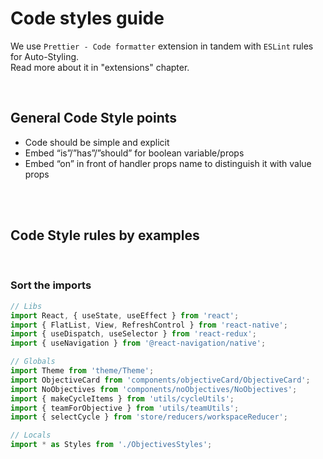# Code styles guide

We use `Prettier - Code formatter` extension in tandem with `ESLint` rules for Auto-Styling. <br/>
Read more about it in "extensions" chapter.

<br/>

## General Code Style points

* Code should be simple and explicit
* Embed “is”/”has”/”should” for boolean variable/props
* Embed “on” in front of handler props name to distinguish it with value props

<br/>
<br/>

## Code Style rules by examples
<br/>

### Sort the imports

``` js
// Libs
import React, { useState, useEffect } from 'react';
import { FlatList, View, RefreshControl } from 'react-native';
import { useDispatch, useSelector } from 'react-redux';
import { useNavigation } from '@react-navigation/native';

// Globals
import Theme from 'theme/Theme';
import ObjectiveCard from 'components/objectiveCard/ObjectiveCard';
import NoObjectives from 'components/noObjectives/NoObjectives';
import { makeCycleItems } from 'utils/cycleUtils';
import { teamForObjective } from 'utils/teamUtils';
import { selectCycle } from 'store/reducers/workspaceReducer';

// Locals
import * as Styles from './ObjectivesStyles';
```
